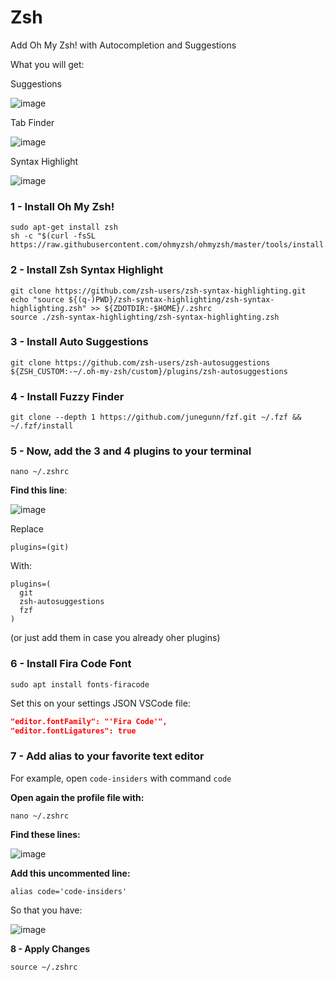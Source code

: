 # Zsh 
Add Oh My Zsh! with Autocompletion and Suggestions

What you will get:

Suggestions

![image](https://github.com/felipezarco/zsh/assets/11004919/0d32cec6-0d7e-4d36-b4ae-becc776d16c3)

Tab Finder

![image](https://github.com/felipezarco/zsh/assets/11004919/e70b2bd9-5526-4bd3-b4a5-a49462d71293)

Syntax Highlight

![image](https://github.com/felipezarco/zsh/assets/11004919/ee10faf4-1bd8-4105-bdc8-ac54f27747a8)


### 1 - Install Oh My Zsh!
```shell
sudo apt-get install zsh
sh -c "$(curl -fsSL https://raw.githubusercontent.com/ohmyzsh/ohmyzsh/master/tools/install.sh)"
```

### 2 - Install Zsh Syntax Highlight
```shell
git clone https://github.com/zsh-users/zsh-syntax-highlighting.git
echo "source ${(q-)PWD}/zsh-syntax-highlighting/zsh-syntax-highlighting.zsh" >> ${ZDOTDIR:-$HOME}/.zshrc
source ./zsh-syntax-highlighting/zsh-syntax-highlighting.zsh
```

### 3 - Install Auto Suggestions
```shell
git clone https://github.com/zsh-users/zsh-autosuggestions ${ZSH_CUSTOM:-~/.oh-my-zsh/custom}/plugins/zsh-autosuggestions
```

### 4 - Install Fuzzy Finder 
```shell
git clone --depth 1 https://github.com/junegunn/fzf.git ~/.fzf && ~/.fzf/install
```

### 5 - Now, add the 3 and 4 plugins to your terminal
```
nano ~/.zshrc

```
**Find this line**: 

![image](https://github.com/felipezarco/zsh/assets/11004919/1f700505-f6a9-4a8f-967e-c42dfda2e4c5)

Replace 
```shell
plugins=(git)
```
With:
```shell
plugins=(
  git
  zsh-autosuggestions
  fzf
)
```
(or just add them in case you already oher plugins)

### 6 - Install Fira Code Font
```shell
sudo apt install fonts-firacode
```

Set this on your settings JSON VSCode file:
```json
"editor.fontFamily": "'Fira Code'",
"editor.fontLigatures": true
```

### 7 - Add alias to your favorite text editor

For example, open `code-insiders` with command `code`

**Open again the profile file with:**
```shell
nano ~/.zshrc
```
**Find these lines:**

![image](https://github.com/felipezarco/zsh/assets/11004919/27ecdbd1-64c7-4b7a-b3e0-3b10c8c14ba6)

**Add this uncommented line:** 
```shell
alias code='code-insiders' 
```
So that you have:

![image](https://github.com/felipezarco/zsh/assets/11004919/221ea4bd-36b2-44f3-a449-aadf31573059)

**8 - Apply Changes**
```shell
source ~/.zshrc
```
